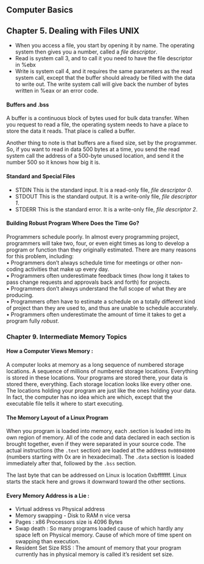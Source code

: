 ## Computer Basics


## Chapter 5. Dealing with Files UNIX
- When you access a file, you start by opening it by name. The operating system then gives you a number, called a *file descriptor*.  
- Read is system call 3, and to call it you need to have the file descriptor in %ebx  
- Write is system call 4, and it requires the same parameters as the read system call, except that the buffer should already be filled with the data to write out. The write system call will give back the number of bytes written in %eax or an error code.


#### Buffers and .bss
A buffer is a continuous block of bytes used for bulk data transfer. When you request to read a file, the operating system needs to have a place to store the data it reads. That place is called a buffer.  

Another thing to note is that buffers are a fixed size, set by the programmer. So, if you want to read in data 500 bytes at a time, you send the read system call the address of a 500-byte unused location, and send it the number 500 so it knows how big it is.

#### Standard and Special Files

- STDIN This is the standard input. It is a read-only file, *file descriptor 0*.  
- STDOUT This is the standard output. It is a write-only file, *file descriptor 1*.  
- STDERR This is the standard error. It is a write-only file, *file descriptor 2*.  

#### Building Robust Program Where Does the Time Go?
Programmers schedule poorly. In almost every programming project, programmers will take two, four, or even eight times as long to develop a program or function than they originally estimated. There are many reasons for this problem, including:  
• Programmers don’t always schedule time for meetings or other non-coding activities that make up every day.  
• Programmers often underestimate feedback times (how long it takes to pass change requests and approvals back and forth) for projects.  
• Programmers don’t always understand the full scope of what they are producing.  
• Programmers often have to estimate a schedule on a totally different kind of project than they are used to, and thus are unable to schedule accurately.  
• Programmers often underestimate the amount of time it takes to get a program fully *robust*.  


### Chapter 9. Intermediate Memory Topics

#### How a Computer Views Memory :

A computer looks at memory as a long sequence of numbered storage locations. A sequence of millions of numbered storage locations. Everything is stored in these locations. Your programs are stored there, your data is stored there, everything. Each storage location looks like every other one. The locations holding your program are just like the ones holding your data. In fact, the computer has no idea which are which, except that the executable file tells it where to start executing.  

#### The Memory Layout of a Linux Program
When you program is loaded into memory, each .section is loaded into its own region of memory. All of the code and data declared in each section is brought together, even if they were separated in your source code.
The actual instructions (the `.text` section) are loaded at the address `0x08048000` (numbers starting with 0x are in hexadecimal). The `.data` section is loaded immediately after that, followed by the `.bss` section.  


The last byte that can be addressed on Linux is location 0xbfffffff. Linux starts the stack here and grows it downward toward the other sections.



#### Every Memory Address is a Lie :
- Virtual address vs Physical address  
- Memory swapping - Disk to RAM n vice versa  
- Pages : x86 Processors size is 4096 Bytes  
- Swap death : So many programs loaded cause of which hardly any space left on Physical memory.  Cause of which more of time spent on swapping than execution.
- Resident Set Size RSS : The amount of memory that your program currently has in physical memory is called it’s resident set size.  




[1]: https://github.com/mohammedjasam/Technical-Interview-Guide/blob/master/README.md
